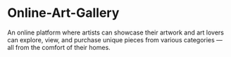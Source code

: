 # Online-Art-Gallery
An online platform where artists can showcase their artwork and art lovers can explore, view, and purchase unique pieces from various categories — all from the comfort of their homes.
